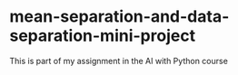 # mean-separation-and-data-separation-mini-project
This is part of my assignment in the AI with Python course
